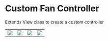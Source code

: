 # Custom Fan Controller

Extends View class to create a custom controller

<table width=100>
  <tr>
    <td><img src="https://user-images.githubusercontent.com/15269393/134731388-79dae45a-9cd2-4465-9de7-e64e1c79a9e8.jpg" /></td>
    <td><img src="https://user-images.githubusercontent.com/15269393/134732372-fcf0500e-4483-40d2-85c8-40d2383a9ac5.jpg" /></td>
    <td><img src="https://user-images.githubusercontent.com/15269393/134732370-8a660e0c-41ba-40c1-b5f0-3cf53dbb4987.jpg" /></td>
    <td><img src="https://user-images.githubusercontent.com/15269393/134732366-333ac5c2-de11-4b97-97ba-672f9ebb9f57.jpg" /></td>
  </tr>
</table>
